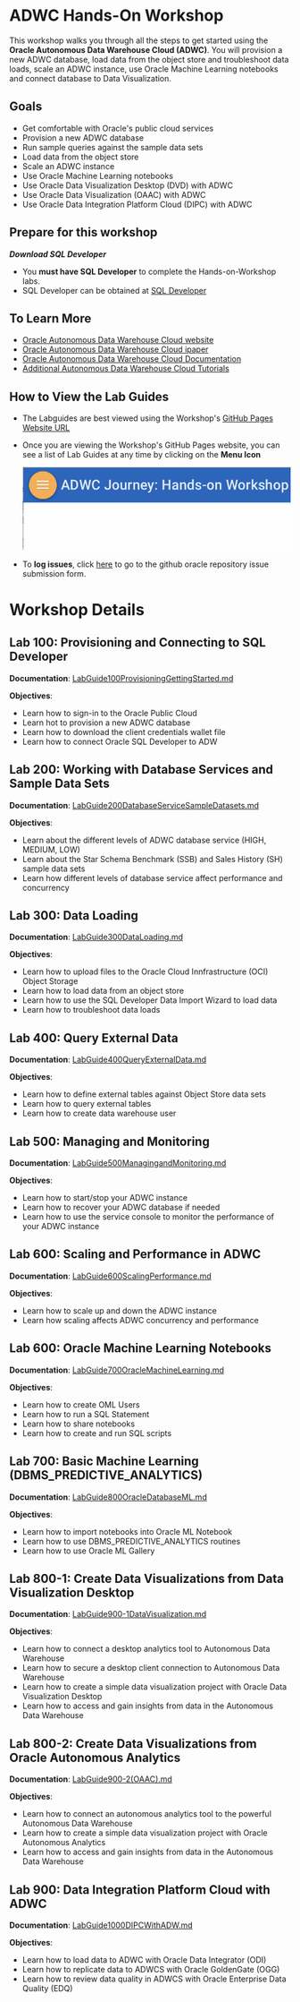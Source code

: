# ADWC Hands-On Workshop
This workshop walks you through all the steps to get started using the **Oracle Autonomous Data Warehouse Cloud (ADWC)**. You will provision a new ADWC database, load data from the object store and troubleshoot data loads, scale an ADWC instance, use Oracle Machine Learning notebooks and connect database to Data Visualization.


## Goals

 - Get comfortable with Oracle's public cloud services
 - Provision a new ADWC database
 - Run sample queries against the sample data sets
 - Load data from the object store
 - Scale an ADWC instance
 - Use Oracle Machine Learning notebooks
 - Use Oracle Data Visualization Desktop (DVD) with ADWC
 - Use Oracle Data Visualization (OAAC) with ADWC
 - Use Oracle Data Integration Platform Cloud (DIPC) with ADWC
 
## Prepare for this workshop

***Download SQL Developer***
- You **must have SQL Developer** to complete the Hands-on-Workshop labs. 
- SQL Developer can be obtained at [SQL Developer](http://www.oracle.com/technetwork/developer-tools/sql-developer/downloads/)


## To Learn More
 - [Oracle Autonomous Data Warehouse Cloud website](https://www.oracle.com/database/data-warehouse/index.html)
 - [Oracle Autonomous Data Warehouse Cloud ipaper](http://www.oracle.com/us/products/database/autonomous-dw-cloud-ipaper-3938921.pdf)
 - [Oracle Autonomous Data Warehouse Cloud Documentation](https://docs.oracle.com/en/cloud/paas/autonomous-data-warehouse-cloud/index.html)
 - [Additional Autonomous Data Warehouse Cloud Tutorials](https://docs.oracle.com/en/cloud/paas/autonomous-data-warehouse-cloud/tutorials.html)
 
      
## How to View the Lab Guides

- The Labguides are best viewed using the Workshop's [GitHub Pages Website URL](https://oracle.github.io/learning-library/workshops/adw-journey/) 


- Once you are viewing the Workshop's GitHub Pages website, you can see a list of Lab Guides at any time by clicking on the **Menu Icon**

    ![](images/WorkshopMenu.png)  

- To **log issues**, click [here](https://github.com/oracle/learning-library/issues/new) to go to the github oracle repository issue submission form.




# Workshop Details


## Lab 100: Provisioning and Connecting to SQL Developer

**Documentation**: [LabGuide100ProvisioningGettingStarted.md](LabGuide100ProvisioningGettingStarted.md)

**Objectives**:

- Learn how to sign-in to the Oracle Public Cloud
- Learn hot to provision a new ADWC database
- Learn how to download the client credentials wallet file
- Learn how to connect Oracle SQL Developer to ADW


## Lab 200: Working with Database Services and Sample Data Sets

**Documentation**: [LabGuide200DatabaseServiceSampleDatasets.md](LabGuide200DatabaseServiceSampleDatasets.md)

**Objectives**:

- Learn about the different levels of ADWC database service (HIGH, MEDIUM, LOW)
- Learn about the Star Schema Benchmark (SSB) and Sales History (SH) sample data sets
- Learn how different levels of database service affect performance and concurrency


## Lab 300: Data Loading

**Documentation**: [LabGuide300DataLoading.md](LabGuide300DataLoading.md)

**Objectives**:

- Learn how to upload files to the Oracle Cloud Innfrastructure (OCI) Object Storage
- Learn how to load data from an object store
- Learn how to use the SQL Developer Data Import Wizard to load data
- Learn how to troubleshoot data loads
 
 ## Lab 400: Query External Data

**Documentation**:  [LabGuide400QueryExternalData.md](LabGuide400QueryExternalData.md)

**Objectives**:

- Learn how to define external tables against Object Store data sets
- Learn how to query external tables
- Learn how to create data warehouse user

## Lab 500: Managing and Monitoring

**Documentation**:  [LabGuide500ManagingandMonitoring.md](LabGuide500ManagingandMonitoring.md)

**Objectives**:

- Learn how to start/stop your ADWC instance
- Learn how to recover your ADWC database if needed
- Learn how to use the service console to monitor the performance of your ADWC instance

## Lab 600: Scaling and Performance in ADWC

**Documentation**:  [LabGuide600ScalingPerformance.md](LabGuide600ScalingPerformance.md)

**Objectives**:

- Learn how to scale up and down the ADWC instance
- Learn how scaling affects ADWC concurrency and performance

## Lab 600: Oracle Machine Learning Notebooks

**Documentation**: [LabGuide700OracleMachineLearning.md](LabGuide700OracleMachineLearning.md)

**Objectives**:

- Learn how to create OML Users
- Learn how to run a SQL Statement
- Learn how to share notebooks
- Learn how to create and run SQL scripts

## Lab 700: Basic Machine Learning (DBMS_PREDICTIVE_ANALYTICS)

**Documentation**: [LabGuide800OracleDatabaseML.md](LabGuide800OracleDatabaseML.md)

**Objectives**:

- Learn how to import notebooks into Oracle ML Notebook
- Learn how to use DBMS_PREDICTIVE_ANALYTICS routines
- Learn how to use Oracle ML Gallery

## Lab 800-1: Create Data Visualizations from Data Visualization Desktop

**Documentation**: [LabGuide900-1DataVisualization.md](LabGuide900-1DataVisualization.md)

**Objectives**:

- Learn how to connect a desktop analytics tool to Autonomous Data Warehouse
- Learn how to secure a desktop client connection to Autonomous Data Warehouse
- Learn how to create a simple data visualization project with Oracle Data Visualization Desktop
- Learn how to access and gain insights from data in the Autonomous Data Warehouse

## Lab 800-2: Create Data Visualizations from Oracle Autonomous Analytics

**Documentation**: [LabGuide900-2(OAAC).md](LabGuide900-2(OAAC).md)

**Objectives**:

- Learn how to connect an autonomous analytics tool to the powerful Autonomous Data Warehouse 
- Learn how to create a simple data visualization project with Oracle Autonomous Analytics
- Learn how to access and gain insights from data in the Autonomous Data Warehouse


## Lab 900: Data Integration Platform Cloud with ADWC

**Documentation**: [LabGuide1000DIPCWithADW.md](LabGuide1000DIPCWithADW.md)

**Objectives**:

- Learn how to load data to ADWC with Oracle Data Integrator (ODI)
- Learn how to replicate data to ADWCS with Oracle GoldenGate (OGG)
- Learn how to review data quality in ADWCS with Oracle Enterprise Data Quality (EDQ)
